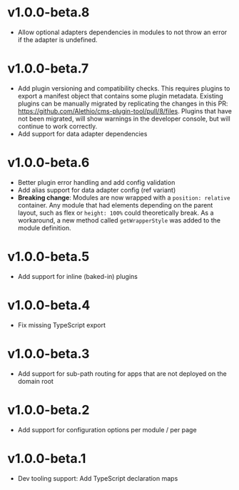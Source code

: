 # v1.0.0-beta.8

- Allow optional adapters dependencies in modules to not throw an error if the adapter is undefined.

# v1.0.0-beta.7

- Add plugin versioning and compatibility checks. This requires plugins to export a manifest object that contains some plugin metadata. Existing plugins can be manually migrated by replicating the changes in this PR: https://github.com/Alethio/cms-plugin-tool/pull/8/files. Plugins that have not been migrated, will show warnings in the developer console, but will continue to work correctly.
- Add support for data adapter dependencies

# v1.0.0-beta.6

- Better plugin error handling and add config validation
- Add alias support for data adapter config (ref variant)
- **Breaking change**: Modules are now wrapped with a `position: relative` container. Any module that had elements depending on the parent layout, such as flex or `height: 100%` could theoretically break. As a workaround, a new method called `getWrapperStyle` was added to the module definition.

# v1.0.0-beta.5

- Add support for inline (baked-in) plugins

# v1.0.0-beta.4

- Fix missing TypeScript export

# v1.0.0-beta.3

- Add support for sub-path routing for apps that are not deployed on the domain root

# v1.0.0-beta.2

- Add support for configuration options per module / per page

# v1.0.0-beta.1

- Dev tooling support: Add TypeScript declaration maps

